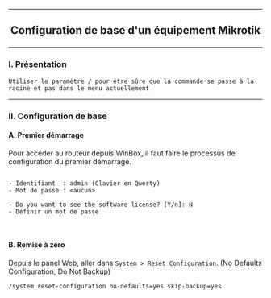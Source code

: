 -------------------------------------------------------------------------------------------------------------------------------------------------------------------------------------------------------------------------------------------------------------
## <p align='center'> Configuration de base d'un équipement Mikrotik </p>

-------------------------------------------------------------------------------------------------------------------------------------------------------------------------------------------------------------------------------------------------------------
### I. Présentation
```
Utiliser le paramètre / pour être sûre que la commande se passe à la racine et pas dans le menu actuellement
```

-------------------------------------------------------------------------------------------------------------------------------------------------------------------------------------------------------------------------------------------------------------
### II. Configuration de base
#### A. Premier démarrage
Pour accéder au routeur depuis WinBox, il faut faire le processus de configuration du premier démarrage.
```

- Identifiant  : admin (Clavier en Qwerty)
- Mot de passe : <aucun>

- Do you want to see the software license? [Y/n]: N
- Définir un mot de passe
```
<br />

#### B. Remise à zéro
Depuis le panel Web, aller dans `System > Reset Configuration`. (No Defaults Configuration, Do Not Backup)
```
/system reset-configuration no-defaults=yes skip-backup=yes
```
<br />
